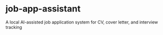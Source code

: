 # job-app-assistant
A local AI-assisted job application system for CV, cover letter, and interview tracking

